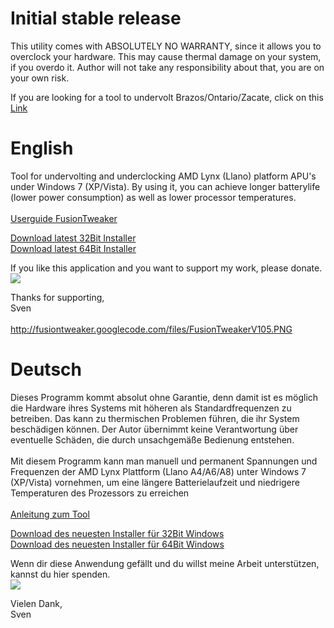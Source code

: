 # Initial stable release #

This utility comes with ABSOLUTELY NO WARRANTY, since it allows you to overclock your hardware. This may cause thermal damage on your system, if you overdo it. Author will not take any responsibility about that, you are on your own risk.

If you are looking for a tool to undervolt Brazos/Ontario/Zacate, click on this [Link](http://code.google.com/p/brazostweaker/)

# English #
Tool for undervolting and underclocking AMD Lynx (Llano) platform APU's under Windows 7 (XP/Vista). By using it, you can achieve longer batterylife (lower power consumption) as well as lower processor temperatures.
<br><br>
<a href='UserguideFusionTweaker.md'>Userguide FusionTweaker</a>

<a href='http://code.google.com/p/fusiontweaker/downloads/detail?name=FusionTweaker_x86_Setup%20V1.0.5.msi&can=2&q='>Download latest 32Bit Installer</a><br>
<a href='http://code.google.com/p/fusiontweaker/downloads/detail?name=FusionTweaker_x64_Setup%20V1.0.5.msi&can=2&q='>Download latest 64Bit Installer</a><br>

If you like this application and you want to support my work, please donate.<br>
<a href='https://www.paypal.com/cgi-bin/webscr?cmd=_s-xclick&hosted_button_id=MXVAJLM9ABXC4'><img src='https://www.paypal.com/en_US/i/btn/btn_donateCC_LG.gif' /></a>

Thanks for supporting,<br>
Sven<br>
<br>
<a href='http://fusiontweaker.googlecode.com/files/FusionTweakerV105.PNG'>http://fusiontweaker.googlecode.com/files/FusionTweakerV105.PNG</a>

<h1>Deutsch</h1>
Dieses Programm kommt absolut ohne Garantie, denn damit ist es möglich die Hardware ihres Systems mit höheren als Standardfrequenzen zu betreiben. Das kann zu thermischen Problemen führen, die ihr System beschädigen können. Der Autor übernimmt keine Verantwortung über eventuelle Schäden, die durch unsachgemäße Bedienung entstehen.<br>
<br>
Mit diesem Programm kann man manuell und permanent Spannungen und Frequenzen der AMD Lynx Plattform (Llano A4/A6/A8) unter Windows 7 (XP/Vista) vornehmen, um eine längere Batterielaufzeit und niedrigere Temperaturen des Prozessors zu erreichen<br><br>
<a href='AnleitungFusionTweaker.md'>Anleitung zum Tool</a>

<a href='http://code.google.com/p/fusiontweaker/downloads/detail?name=FusionTweaker_x86_Setup%20V1.0.5.msi&can=2&q='>Download des neuesten Installer für 32Bit Windows</a><br>
<a href='http://code.google.com/p/fusiontweaker/downloads/detail?name=FusionTweaker_x64_Setup%20V1.0.5.msi&can=2&q='>Download des neuesten Installer für 64Bit Windows</a><br>

Wenn dir diese Anwendung gefällt und du willst meine Arbeit unterstützen, kannst du hier spenden.<br>
<a href='https://www.paypal.com/cgi-bin/webscr?cmd=_s-xclick&hosted_button_id=MXVAJLM9ABXC4'><img src='https://www.paypal.com/en_US/i/btn/btn_donateCC_LG.gif' /></a>

Vielen Dank,<br>
Sven